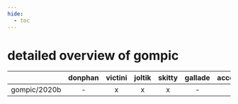 ```yaml
---
hide:
  - toc
---
```


detailed overview of gompic
===========================

| |donphan|victini|joltik|skitty|gallade|accelgor|swalot|doduo|
| :---: | :---: | :---: | :---: | :---: | :---: | :---: | :---: | :---: |
|gompic/2020b|-|x|x|x|-|x|x|x|
